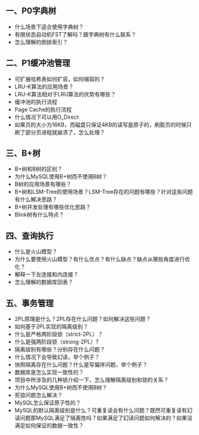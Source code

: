 ## 一、P0字典树
- 什么场景下适合使用字典树？
- 有限状态自动机FST了解吗？跟字典树有什么联系？
- 怎么理解的倒排索引？
## 二、P1缓冲池管理
- 可扩展哈希表如何扩容，如何缩容的？
- LRU-K算法的应用场景？
- LRU-K算法相对于LRU算法的优势有哪些？
- 缓冲池的执行流程
- Page Cache的执行流程
- 什么情况下可以用O_Direct
- 如果页的大小为16KB，而磁盘只保证4KB的读写是原子的，刷脏页的时候只刷了部分页进程就崩溃了，怎么处理？
## 三、B+树
- B+树和B树的区别？
- 为什么MySQL使用B+树而不使用B树？
- B树的应用场景有哪些？
- B+树和LSM-Tree的使用场景？LSM-Tree存在的问题有哪些？针对这些问题有什么解决思路？
- B+树并发处理有哪些优化思路？
- Blink树有什么特点？
## 四、查询执行
- 什么是火山模型？
- 为什么要使用火山模型？有什么优点？有什么缺点？缺点从哪些角度进行优化？
- 解释一下左连接和内连接？
- 怎么理解的数据库回表？
## 五、事务管理
- 2PL原理是什么？2PL存在什么问题？如何解决这些问题？
- 如何基于2PL实现的隔离级别？
- 什么是严格两阶段锁（strict-2PL）？
- 什么是强两阶段锁（strong-2PL）?
- 隔离级别有哪些？分别存在什么问题？
- 什么情况下会导致幻读，举个例子？
- 快照隔离存在什么问题？什么是写偏序问题，举个例子？
- 数据库是怎么实现一致性的？
- 项目中所涉及的几种锁介绍一下，怎么理解隔离级别和锁的关系？
- 为什么MySQL使用B+树而不使用B树？
- 死锁问题怎么解决？
- MySQL怎么保证原子性的？
- MySQL的默认隔离级别是什么？可重复读会有什么问题？既然可重复读有幻读问题那MySQL满足了隔离性吗？如果满足了幻读问题如何解决的？如果没满足如何保证的数据一致性？